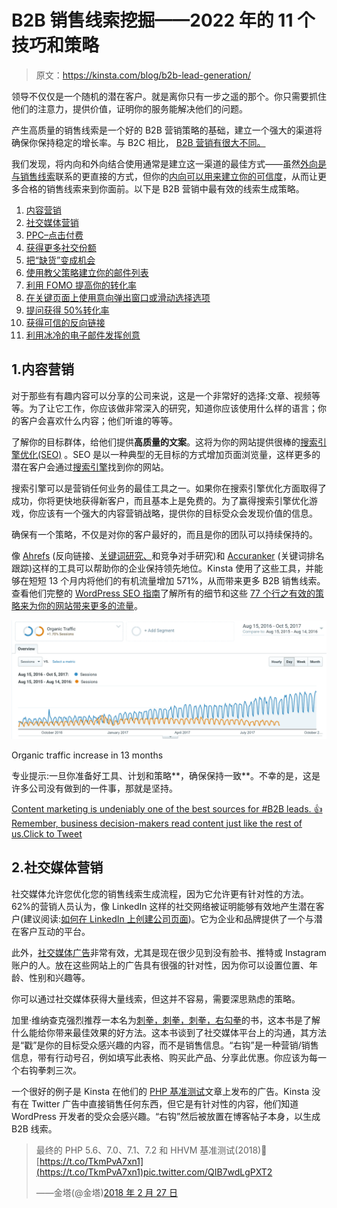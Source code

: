 # B2B 销售线索挖掘——2022 年的 11 个技巧和策略

> 原文：<https://kinsta.com/blog/b2b-lead-generation/>

领导不仅仅是一个随机的潜在客户。就是离你只有一步之遥的那个。你只需要抓住他们的注意力，提供价值，证明你的服务能解决他们的问题。

产生高质量的销售线索是一个好的 B2B 营销策略的基础，建立一个强大的渠道将确保你保持稳定的增长率。与 B2C 相比， [B2B 营销有很大不同。](https://kinsta.com/blog/b2b-vs-b2c/)

我们发现，将内向和外向结合使用通常是建立这一渠道的最佳方式——虽然[外向是与销售线索](https://kinsta.com/blog/outbound-marketing/)联系的更直接的方式，但你的[内向可以用来建立你的可信度](https://kinsta.com/blog/inbound-marketing/)，从而让更多合格的销售线索来到你面前。以下是 B2B 营销中最有效的线索生成策略。

1.  [内容营销](#content-marketing)
2.  [社交媒体营销](#social-media-marketing)
3.  [PPC–点击付费](#ppc)
4.  [获得更多社交份额](#social-shares)
5.  [把“缺货”变成机会](#out-of-stock)
6.  [使用教父策略建立你的邮件列表](#godfather-strategy-email-list)
7.  [利用 FOMO 提高你的转化率](#fomo)
8.  [在关键页面上使用意向弹出窗口或滑动选择选项](#intent-popups)
9.  [提问获得 50%转化率](#ask-questions)
10.  [获得可信的反向链接](#trusted-backlinks)
11.  [利用冰冷的电子邮件发挥创意](#creative-cold-emails)

## 1.内容营销

对于那些有有趣内容可以分享的公司来说，这是一个非常好的选择:文章、视频等等。为了让它工作，你应该做非常深入的研究，知道你应该使用什么样的语言；你的客户会喜欢什么内容；他们听谁的等等。

了解你的目标群体，给他们提供**高质量的文案**。这将为你的网站提供很棒的[搜索引擎优化(SEO)](https://kinsta.com/blog/wordpress-com-to-wordpress-org/) 。SEO 是以一种典型的无目标的方式增加页面浏览量，这样更多的潜在客户会通过[搜索引擎](https://kinsta.com/blog/alternative-search-engines/)找到你的网站。

搜索引擎可以是营销任何业务的最佳工具之一。如果你在搜索引擎优化方面取得了成功，你将更快地获得新客户，而且基本上是免费的。为了赢得搜索引擎优化游戏，你应该有一个强大的内容营销战略，提供你的目标受众会发现价值的信息。

确保有一个策略，不仅是对你的客户最好的，而且是你的团队可以持续保持的。

像 [Ahrefs](https://ahrefs.com) (反向链接、[关键词研究、](https://kinsta.com/blog/keyword-research/)和竞争对手研究)和 [Accuranker](https://accuranker.com) (关键词排名跟踪)这样的工具可以帮助你的企业保持领先地位。Kinsta 使用了这些工具，并能够在短短 13 个月内将他们的有机流量增加 571%，从而带来更多 B2B 销售线索。查看他们完整的 [WordPress SEO 指南](https://kinsta.com/blog/wordpress-seo/)了解所有的细节和这些 [77 个行之有效的策略来为你的网站带来更多的流量](https://kinsta.com/blog/how-to-drive-traffic-to-your-website/)。

![Organic traffic increase in 13 months](img/5796ac086e2fec4f6886618e246af7cd.png)

Organic traffic increase in 13 months



专业提示:一旦你准备好工具、计划和策略**，确保保持一致**。不幸的是，这是许多公司没有做到的一件事，那就是坚持。

[Content marketing is undeniably one of the best sources for #B2B leads. 👍 Remember, business decision-makers read content just like the rest of us.Click to Tweet](https://twitter.com/intent/tweet?url=https%3A%2F%2Fbit.ly%2F2D2rORv&via=kinsta&text=Content+marketing+is+undeniably+one+of+the+best+sources+for+%23B2B+leads.+%F0%9F%91%8D+Remember%2C+business+decision-makers+read+content+just+like+the+rest+of+us.)

## 2.社交媒体营销

社交媒体允许您优化您的销售线索生成流程，因为它允许更有针对性的方法。62%的营销人员认为，像 LinkedIn 这样的社交网络被证明能够有效地产生潜在客户(建议阅读:[如何在 LinkedIn 上创建公司页面](https://kinsta.com/blog/how-to-create-a-company-page-on-linkedin/))。它为企业和品牌提供了一个与潜在客户互动的平台。

此外，[社交媒体广告](https://www.mixbloom.com/resources/tactics-promoting-content-social-media/)非常有效，尤其是现在很少见到没有脸书、推特或 Instagram 账户的人。放在这些网站上的广告具有很强的针对性，因为你可以设置位置、年龄、性别和兴趣等。

你可以通过社交媒体获得大量线索，但这并不容易，需要深思熟虑的策略。

加里·维纳查克强烈推荐一本名为[刺拳，刺拳，刺拳，右勾拳](https://www.amazon.com/Jab-Right-Hook-Story-Social/dp/006227306X/ref=sr_1_4?ie=UTF8&keywords=Gary+Vaynerchuk&qid=1489417327&sr=8-4)的书，这本书是了解什么能给你带来最佳效果的好方法。这本书谈到了社交媒体平台上的沟通，其方法是“戳”是你的目标受众感兴趣的内容，而不是销售信息。“右钩”是一种营销/销售信息，带有行动号召，例如填写此表格、购买此产品、分享此优惠。你应该为每一个右钩拳刺三次。

一个很好的例子是 Kinsta 在他们的 [PHP 基准测试](https://kinsta.com/blog/php-benchmarks/)文章上发布的广告。Kinsta 没有在 Twitter 广告中直接销售任何东西，但它是有针对性的内容，他们知道 WordPress 开发者的受众会感兴趣。“右钩”然后被放置在博客帖子本身，以生成 B2B 线索。

> 最终的 PHP 5.6、7.0、7.1、7.2 和 HHVM 基准测试(2018)🚀[https://t.co/TkmPvA7xn1](https://t.co/TkmPvA7xn1)pic.twitter.com/QIB7wdLgPXT2
> 
> ——金塔(@金塔)[2018 年 2 月 27 日](https://twitter.com/kinsta/status/968537380582957056?ref_src=twsrc%5Etfw)